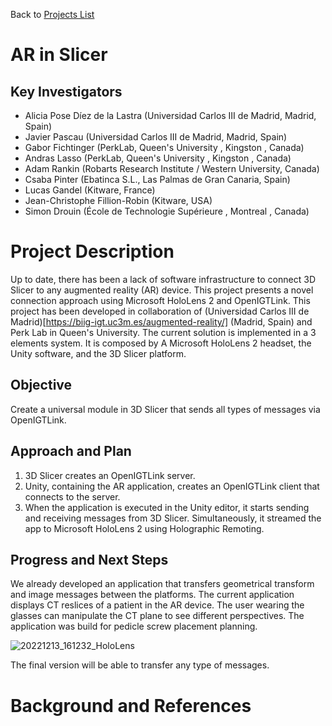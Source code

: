 Back to [Projects List](../../README.md#ProjectsList)

# AR in Slicer

## Key Investigators

- Alicia Pose Díez de la Lastra (Universidad Carlos III de Madrid, Madrid, Spain)
- Javier Pascau (Universidad Carlos III de Madrid, Madrid, Spain)
- Gabor Fichtinger (PerkLab, Queen's University , Kingston , Canada)
- Andras Lasso (PerkLab, Queen's University , Kingston , Canada)
- Adam Rankin (Robarts Research Institute / Western University, Canada)
- Csaba Pinter (Ebatinca S.L., Las Palmas de Gran Canaria, Spain)
- Lucas Gandel (Kitware, France)
- Jean-Christophe Fillion-Robin (Kitware, USA)
- Simon Drouin (École de Technologie Supérieure , Montreal , Canada)

# Project Description
Up to date, there has been a lack of software infrastructure to connect 3D Slicer to any augmented reality (AR) device. This project presents a novel connection approach using Microsoft HoloLens 2 and OpenIGTLink.
This project has been developed in collaboration of (Universidad Carlos III de Madrid)[https://biig-igt.uc3m.es/augmented-reality/] (Madrid, Spain) and Perk Lab in Queen's University.
The current solution is implemented in a 3 elements system. It is composed by A Microsoft HoloLens 2 headset, the Unity software, and the 3D Slicer platform. 

## Objective
Create a universal module in 3D Slicer that sends all types of messages via OpenIGTLink.


## Approach and Plan
1. 3D Slicer creates an OpenIGTLink server.
2. Unity, containing the AR application, creates an OpenIGTLink client that connects to the server.
3. When the application is executed in the Unity editor, it starts sending and receiving messages from 3D Slicer. Simultaneously, it streamed the app to Microsoft HoloLens 2 using Holographic Remoting. 



## Progress and Next Steps


We already developed an application that transfers geometrical transform and image messages between the platforms.
The current application displays CT reslices of a patient in the AR device. The user wearing the glasses can manipulate the CT plane to see different perspectives.
The application was build for pedicle screw placement planning.

![20221213_161232_HoloLens](https://user-images.githubusercontent.com/66890913/212931527-035baf4c-4799-4d83-9c60-b8a0f839547e.jpg)


The final version will be able to transfer any type of messages.



# Background and References

<!-- If you developed any software, include link to the source code repository. If possible, also add links to sample data, and to any relevant publications. -->
